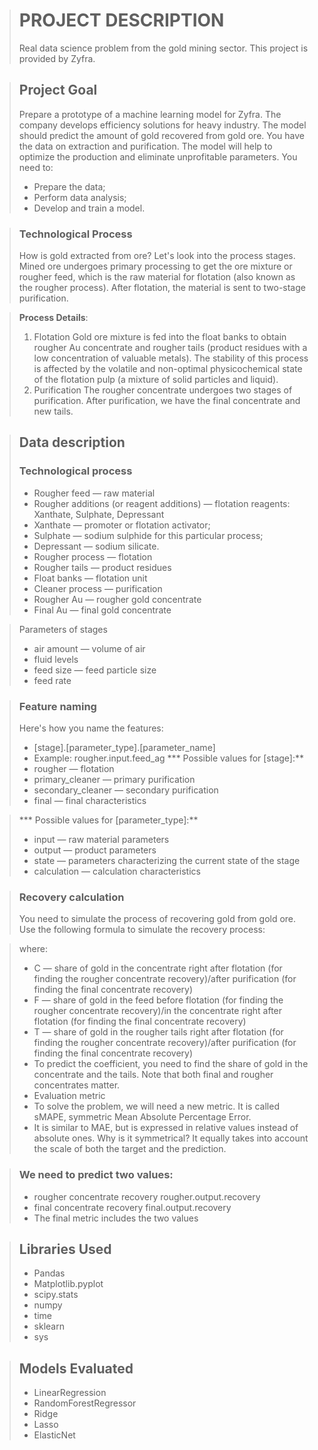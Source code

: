 > # PROJECT DESCRIPTION
> Real data science problem from the gold mining sector. This project is provided by Zyfra.

> ## Project Goal
> Prepare a prototype of a machine learning model for Zyfra. The company develops efficiency solutions for heavy industry.
> The model should predict the amount of gold recovered from gold ore. You have the data on extraction and purification.
> The model will help to optimize the production and eliminate unprofitable parameters.
> You need to:
> * Prepare the data;
> * Perform data analysis;
> * Develop and train a model.

> ### Technological Process
> How is gold extracted from ore? Let's look into the process stages.
> Mined ore undergoes primary processing to get the ore mixture or rougher feed, which is the raw material for flotation (also known as the rougher process). After flotation, the material is sent to two-stage purification.

> **Process Details**:
> 1. Flotation
> Gold ore mixture is fed into the float banks to obtain rougher Au concentrate and rougher tails (product residues with a low concentration of valuable metals).
> The stability of this process is affected by the volatile and non-optimal physicochemical state of the flotation pulp (a mixture of solid particles and liquid).
> 2. Purification
> The rougher concentrate undergoes two stages of purification. After purification, we have the final concentrate and new tails.

> ## Data description
> ### Technological process
> * Rougher feed — raw material
> * Rougher additions (or reagent additions) — flotation reagents: Xanthate, Sulphate, Depressant
> * Xanthate — promoter or flotation activator;
> * Sulphate — sodium sulphide for this particular process;
> * Depressant — sodium silicate.
> * Rougher process — flotation
> * Rougher tails — product residues
> * Float banks — flotation unit
> * Cleaner process — purification
> * Rougher Au — rougher gold concentrate
> * Final Au — final gold concentrate

> Parameters of stages
> * air amount — volume of air
> * fluid levels
> * feed size — feed particle size
> * feed rate

> ### Feature naming
> Here's how you name the features:
> * [stage].[parameter_type].[parameter_name]
> * Example: rougher.input.feed_ag
> *** Possible values for [stage]:**
> * rougher — flotation
> * primary_cleaner — primary purification
> * secondary_cleaner — secondary purification
> * final — final characteristics

> *** Possible values for [parameter_type]:**
> * input — raw material parameters
> * output — product parameters
> * state — parameters characterizing the current state of the stage
> * calculation — calculation characteristics

> ### Recovery calculation
> You need to simulate the process of recovering gold from gold ore.
> Use the following formula to simulate the recovery process:

> where:
> * C — share of gold in the concentrate right after flotation (for finding the rougher concentrate recovery)/after purification (for finding the final concentrate recovery)
> * F — share of gold in the feed before flotation (for finding the rougher concentrate recovery)/in the concentrate right after flotation (for finding the final concentrate recovery)
> * T — share of gold in the rougher tails right after flotation (for finding the rougher concentrate recovery)/after purification (for finding the final concentrate recovery)
> * To predict the coefficient, you need to find the share of gold in the concentrate and the tails. Note that both final and rougher concentrates matter.
> * Evaluation metric
> * To solve the problem, we will need a new metric. It is called sMAPE, symmetric Mean Absolute Percentage Error.
> * It is similar to MAE, but is expressed in relative values instead of absolute ones. Why is it symmetrical? It equally takes into account the scale of both the target and the prediction.

> ### We need to predict two values:
> * rougher concentrate recovery rougher.output.recovery
> * final concentrate recovery final.output.recovery
> * The final metric includes the two values


>##  Libraries Used
> * Pandas
> * Matplotlib.pyplot
> * scipy.stats
> * numpy
> * time
> * sklearn
> * sys

>##  Models Evaluated
> * LinearRegression
> * RandomForestRegressor
> * Ridge
> * Lasso
> * ElasticNet


